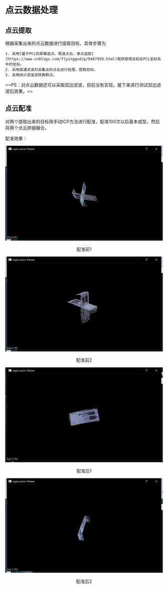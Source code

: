 

# 点云数据处理

## 点云提取

根据采集出来的点云数据进行提取目标，具体步骤为

	1. 采用[基于PCL的屏幕选点、框选点云、单点选取](https://www.cnblogs.com/flyinggod/p/9487959.html)程序取得目标在PCL坐标系中的坐标。
 	2. 采用直通滤波对采集出的点云进行处理，提取目标。
 	3. 采用统计滤波滤除离群点。

==PS：对点云数据还可以采取双边滤波，目前没有实现，接下来进行测试双边滤波后效果。==

## 点云配准

对两个提取出来的目标用手动ICP方法进行配准，配准100次以后基本成型，然后将两个点云拼接融合。

配准效果：

![配准前1](点云配准.assets/image-20200715155336770.png)

<center>配准前1</center>

![配准前2](点云配准.assets/image-20200715155412925.png)

<center>配准前2</center>

![配准后1](点云配准.assets/image-20200715155203673.png)

<center>配准后1</center>

![配准后2](点云配准.assets/image-20200715155539273.png)

<center>配准后2</center>